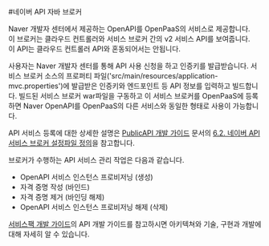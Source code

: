 #네이버 API 자바 브로커

Naver 개발자 센터에서 제공하는 OpenAPI를 OpenPaaS의 서비스로 제공합니다. <br>
이 브로커는 클라우드 컨트롤러와 서비스 브로커 간의 v2 서비스 API를 보여줍니다.<br> 
이 API는 클라우드 컨트롤러 API와 혼동되어서는 안됩니다.<br>

사용자는 Naver 개발자 센터를 통해 API 사용 신청을 하고 인증키를 발급받습니다. 서비스 브로커 소스의 프로퍼티 파일('src/main/resources/application-mvc.properties')에 발급받은 인증키와 엔드포인트 등 API 정보를 입력하고 빌드합니다. 빌드된 서비스 브로커 war파일을 구동하고 이 서비스 브로커를  OpenPaaS에 등록하면 Naver OpenAPI를 OpenPaaS의 다른 서비스와 동일한 형태로 사용이 가능합니다.<br>

API 서비스 등록에 대한 상세한 설명은 [PublicAPI 개발 가이드](https://github.com/OpenPaaSRnD/Documents-PaaSTA-1.0/blob/master/Development-Guide/PublicAPI_devlope_guide.md) 문서의 [6.2. 네이버 API 서비스 브로커 설정파일 정의](https://github.com/OpenPaaSRnD/Documents-PaaSTA-1.0/blob/master/Development-Guide/PublicAPI_devlope_guide.md#45)을 참고합니다.

브로커가 수행하는 API 서비스 관리 작업은 다음과 같습니다.

- OpenAPI 서비스 인스턴스 프로비저닝 (생성)
- 자격 증명 작성 (바인드)
- 자격 증명 제거 (바인딩 해제)
- OpenAPI 서비스 인스턴스 프로비저닝 해제 (삭제)

[서비스팩 개발 가이드](https://github.com/OpenPaaSRnD/Documents-PaaSTA-1.0/blob/master/Development-Guide/ServicePack_develope_guide.md)의 API 개발 가이드를 참고하시면 아키텍쳐와 기술, 구현과 개발에 대해 자세히 알 수 있습니다.
